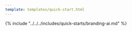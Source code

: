 ```yaml
---
template: templates/quick-start.html
---
```


{% include "../../../includes/quick-starts/branding-ai.md" %}
